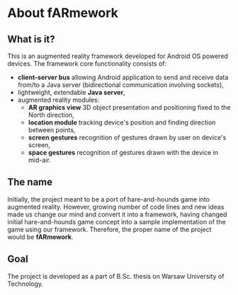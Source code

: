 # About fARmework #

## What is it? ##

This is an augmented reality framework developed for Android OS powered devices. The framework core functionality consists of:

  * **client-server bus** allowing Android application to send and receive data from/to a Java server (bidirectional communication involving sockets),
  * lightweight, extendable **Java server**,
  * augmented reality modules:
    * **AR graphics view** 3D object presentation and positioning fixed to the North direction,
    * **location module** tracking device's position and finding direction between points,
    * **screen gestures** recognition of gestures drawn by user on device's screen,
    * **space gestures** recognition of gestures drawn with the device in mid-air.

## The name ##

Initially, the project meant to be a port of hare-and-hounds game into augmented reality. However, growing number of code lines and new ideas made us change our mind and convert it into a framework, having changed initial hare-and-hounds game concept into a sample implementation of the game using our framework. Therefore, the proper name of the project would be **fARmework**.

## Goal ##

The project is developed as a part of B.Sc. thesis on Warsaw University of Technology.